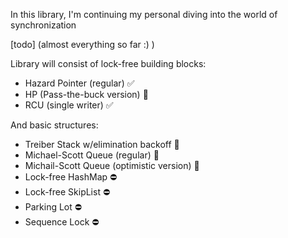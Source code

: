 In this library, I'm continuing my personal diving into the world of synchronization 

[todo] (almost everything so far :) )

Library will consist of lock-free building blocks:
- Hazard Pointer (regular) ✅
- HP (Pass-the-buck version) 🚧
- RCU (single writer) ✅

And basic structures:
- Treiber Stack w/elimination backoff 🚧
- Michael-Scott Queue (regular) 🚧
- Michail-Scott Queue (optimistic version) 🚧
- Lock-free HashMap ⛔️
- Lock-free SkipList ⛔️
- Parking Lot ⛔️
- Sequence Lock ⛔️